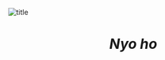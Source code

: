 ![title](https://i.imgur.com/G8iUGkz.png)
<div align="center"><h1><em>Nyo ho</em></h1></div>

<!--
**GyroZeppeli1995/GyroZeppeli1995** is a ✨ _special_ ✨ repository because its `README.md` (this file) appears on your GitHub profile.

Here are some ideas to get you started:

- 🔭 I’m currently working on ...
- 🌱 I’m currently learning ...
- 👯 I’m looking to collaborate on ...
- 🤔 I’m looking for help with ...
- 💬 Ask me about ...
- 📫 How to reach me: ...
- 😄 Pronouns: ...
- ⚡ Fun fact: ...
-->
